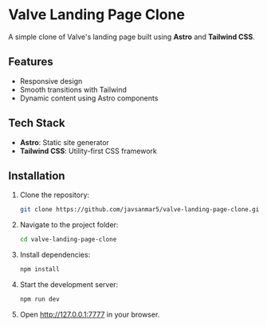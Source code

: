 # Valve Landing Page Clone

A simple clone of Valve's landing page built using **Astro** and **Tailwind CSS**.

## Features

- Responsive design
- Smooth transitions with Tailwind
- Dynamic content using Astro components

## Tech Stack

- **Astro**: Static site generator
- **Tailwind CSS**: Utility-first CSS framework

## Installation

1. Clone the repository:
   ```bash
   git clone https://github.com/javsanmar5/valve-landing-page-clone.git

2. Navigate to the project folder:
    ```bash
    cd valve-landing-page-clone

3. Install dependencies:
    ```bash
    npm install

4. Start the development server:
    ```bash
    npm run dev

5. Open http://127.0.0.1:7777 in your browser.

